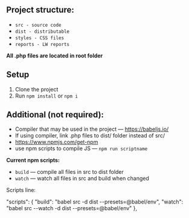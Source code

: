 Project structure:
-
- `src - source code`
- `dist - distributable`
- `styles - CSS files`
- `reports - LW reports`

**All .php files are located in root folder**

Setup
-
1. Clone the project
2. Run `npm install` or `npm i`

Additional (not required):
-
- Compiler that may be used in the project — https://babeljs.io/
- If using compiler, link .php files to dist/ folder instead of src/
- https://www.npmjs.com/get-npm
- use npm scripts to compile JS — `npm run scriptname`

**Current npm scripts:**
- `build` — compile all files in src to dist folder
- `watch` — watch all files in src and build when changed

Scripts line:

  "scripts": {
    "build": "babel src -d dist --presets=@babel/env",
    "watch": "babel src --watch -d dist --presets=@babel/env"
  },